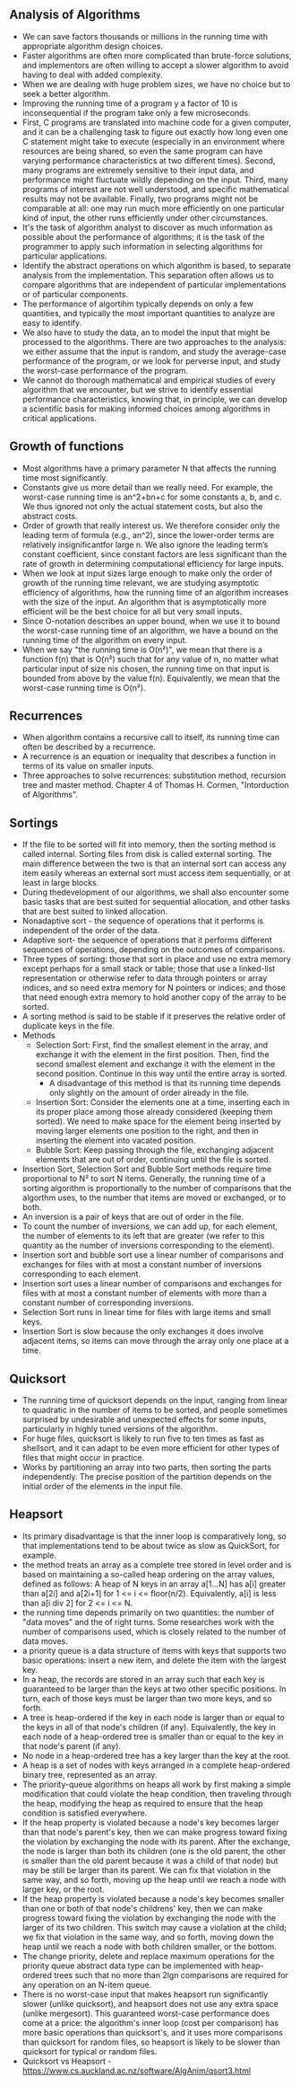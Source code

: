 ## Analysis of Algorithms
- We can save factors thousands or millions in the running time with appropriate algorithm design choices.
- Faster algorithms are often more complicated than brute-force solutions, and implementors are often willing to accept a slower algorithm to avoid having to deal with added complexity.
- When we are dealing with huge problem sizes, we have no choice but to seek a better algorithm.
- Improving the running time of a program y a factor of 10 is inconsequential if the program take only a few microseconds.
- First, C programs are translated into machine code for a given computer, and it can be a challenging task to figure out exactly how long even one C statement might take to execute (especially in an environment where resources are being shared, so even the same program can have varying performance characteristics at two different times). Second, many programs are extremely sensitive to their input data, and performance might fluctuate wildly depending on the input. Third, many programs of interest are not well understood, and specific mathematical results may not be available. Finally, two programs might not be comparable at all: one may run much more efficiently on one particular kind of input, the other runs efficiently under other circumstances. 
- It's the task of algorithm analyst to discover as much information as possible about the performance of algorithms; it is the task of the programmer to apply such information in selecting algorithms for particular applications.
- Identify the abstract operations on which algorithm is based, to separate analysis from the implementation. This separation often allows us to compare algorithms that are independent of particular implementations or of particular components.
- The performance of algortihm typically depends on only a few quantities, and typically the most important quantities to analyze are easy to identify.
- We also have to study the data, an to model the input that might be processed to the algorithms. There are two approaches to the analysis: we either assume that the input is random, and study the average-case performance of the program, or we look for perverse input, and study the worst-case performance of the program.
- We cannot do thorough mathematical and empirical studies of every algorithm that we encounter, but we strive to identify essential performance characteristics, knowing that, in principle, we can develop a scientific basis for making informed choices among algorithms in critical applications.

## Growth of functions
- Most algorithms have a primary parameter N that affects the running time most significantly.
- Constants give us more detail than we really need. For example, the worst-case running time is an^2+bn+c for some constants a, b, and c. We thus ignored not only the actual statement costs, but also the abstract costs. 
- Order of growth that really interest us. We therefore consider only the leading term of formula (e.g., an^2), since the lower-order terms are relatively insignificantfor large n. We also ignore the leading term’s constant coefficient, since constant factors are less significant than the rate of growth in determining computational efficiency for large inputs.
- When we look at input sizes large enough to make only the order of growth of the running time relevant, we are studying asymptotic efficiency of algorithms, how the running time of an algorithm increases with the size of the input. An algorithm that is asymptotically more efficient will be the best choice for all but very small inputs.
- Since O-notation describes an upper bound, when we use it to bound the worst-case running time of an algorithm, we have a bound on the running time of the algorithm on every input.
- When we say "the running time is O(n²)", we mean that there is a function f(n) that is O(n²) such that for any value of n, no matter what particular input of size nis chosen, the running time on that input is bounded from above by the value f(n). Equivalently, we mean that the worst-case running time is O(n²). 

## Recurrences
- When algorithm contains a recursive call to itself, its running time can often be described by a recurrence.
- A recurrence is an equation or inequality that describes a function in terms of its value on smaller inputs.
- Three approaches to solve recurrences: substitution method, recursion tree and master method. Chapter 4 of Thomas H. Cormen, "Intorduction of Algorithms". 

## Sortings
- If the file to be sorted will fit into memory, then the sorting method is called internal. Sorting files from disk is called external sorting. The main difference between the two is that an internal sort can access any item easily whereas an external sort must access item sequentially, or at least in large blocks.
- During thedevelopment of our algorithms, we shall also encounter some basic tasks that are best suited for sequential allocation, and other tasks that are best suited to linked allocation.
- Nonadaptive sort - the sequence of operations that it performs is independent of the order of the data.
- Adaptive sort- the sequence of operations that it performs different sequences of operations, depending on the outcomes of comparisons.
- Three types of sorting: those that sort in place and use no extra memory except perhaps for a small stack or table; those that use a linked-list representation or otherwise refer to data through pointers or array indices, and so need extra memory for N pointers or indices; and those that need enough extra memory to hold another copy of the array to be sorted.
- A sorting method is said to be stable if it preserves the relative order of duplicate keys in the file.
- Methods
	- Selection Sort: First, find the smallest element in the array, and exchange it with the element in the first position. Then, find the second smallest element and exchange it with the element in the second position. Continue in this way until the entire array is sorted.
		- A disadvantage of this method is that its running time depends only slightly on the amount of order already in the file.
	- Insertion Sort: Consider the elements one at a time, inserting each in its proper place among those already considered (keeping them sorted). We need to make space for the element being inserted by moving larger elements one position to the right, and then in inserting the element into vacated position.
	- Bubble Sort: Keep passing through the file, exchanging adjacent elements that are out of order, continuing until the file is sorted.    
- Insertion Sort, Selection Sort and Bubble Sort methods require time proportional to N² to sort N items. Generally, the running time of a sorting algorithm is proportionally to the number of comparisons that the algorthm uses, to the number that items are moved or exchanged, or to both.
- An inversion is a pair of keys that are out of order in the file.
- To count the number of inversions, we can add up, for each element, the number of elements to its left that are greater (we refer to this quantity as the number of inversions corresponding to the element).
- Insertion sort and bubble sort use a linear number of comparisons and exchanges for files with at most a constant number of inversions corresponding to each element.
- Insertion sort uses a linear number of comparisons and exchanges for files with at most a constant number of elements with more than a constant number of corresponding inversions.
- Selection Sort runs in linear time for files with large items and small keys.
- Insertion Sort is slow because the only exchanges it does involve adjacent items, so items can move through the array only one place at a time.

## Quicksort
- The running time of quicksort depends on the input, ranging from linear to quadratic in the number of items to be sorted, and people sometimes surprised by undesirable and unexpected effects for some inputs, particularly in highly tuned versions of the algorithm.
- For huge files, quicksort is likely to run five to ten times as fast as shellsort, and it can adapt to be even more efficient for other types of files that might occur in practice.
- Works by partitioning an array into two parts, then sorting the parts independently. The precise position of the partition depends on the initial order of the elements in the input file.

## Heapsort
-  Its primary disadvantage is that the inner loop is comparatively long, so that implementations tend to be about twice as slow as QuickSort, for example. 
-  the method treats an array as a complete tree stored in level order and is based on maintaining a so-called heap ordering on the array values, defined as follows: A heap of N keys in an array a[1...N] has a[i] greater than a[2i] and a[2i+1] for 1 <= i <= floor(n/2). Equivalently, a[i] is less than a[i div 2] for 2 <= i <= N.
-  the running time depends primarily on two quantities: the number of "data moves" and the of right turns. Some researches work with the number of comparisons used, which is closely related to the number of data moves.
-  a priority queue is a data structure of items with keys that supports two basic operations: insert a new item, and delete the item with the largest key.
-  In a heap, the records are stored in an array such that each key is guaranteed to be larger than the keys at two other specific positions. In turn, each of those keys must be larger than two more keys, and so forth.
-  A tree is heap-ordered if the key in each node is larger than or equal to the keys in all of that node's children (if any). Equivalently, the key in each node of a heap-ordered tree is smaller than or equal to the key in that node's parent (if any).
-  No node in a heap-ordered tree has a key larger than the key at the root.
-  A heap is a set of nodes with keys arranged in a complete heap-ordered binary tree, represented as an array.
-  The priority-queue algorithms on heaps all work by first making a simple modification that could violate the heap condition, then traveling through the heap, modifying the heap as required to ensure that the heap condition is satisfied everywhere.
-  If the heap property is violated because a node's key becomes larger than that node's parent's key, then we can make progress toward fixing the violation by exchanging the node with its parent. After the exchange, the node is larger than both its children (one is the old parent, the other is smaller than the old parent because it was a child of that node) but may be still be larger than its parent. We can fix that violation in the same way, and so forth, moving up the heap until we reach a node with larger key, or the root.
-  If the heap property is violated because a node's key becomes smaller than one or both of that node's childrens' key, then we can make progress toward fixing the violation by exchanging the node with the larger of its two children. This switch may cause a violation at the child; we fix that violation in the same way, and so forth, moving down the heap until we reach a node with both children smaller, or the bottom.
-  The change priority, delete and replace maximum operations for the priority queue abstract data type can be implemented with heap-ordered trees such that no more than 2lgn comparisons are required for any operation on an N-item queue.
- There is no worst-case input that makes heapsort run significantly slower (unlike quicksort), and heapsort does not use any extra space (unlike mergesort). This guaranteed worst-case performance does come at a price: the algorithm's inner loop (cost per comparison) has more basic operations than quicksort's, and it uses more comparisons than quicksort for random files, so heapsort is likely to be slower than quicksort for typical or random files.
- Quicksort vs Heapsort - https://www.cs.auckland.ac.nz/software/AlgAnim/qsort3.html
